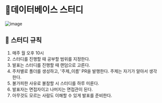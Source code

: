 # 🎈데이터베이스 스터디
![image](https://github.com/Coding-Fusion-Growing-Developer/Data-Modeling-Study/assets/48669085/e10a2550-a992-4d10-bc73-dfcd82901bce)

## 📘 스터디 규칙
1. 매주 월 오후 10시 
2. 스터디를 진행할 때 공부할 범위를 지정한다.
3. 발표는 스터디를 진행할 때 랜덤으로 고른다.
4. 주차별로 폴더를 생성하고, '주제_이름' PR을 발행한다. 주제는 자기가 알아서 생각한다.
5. 불가피한 사유로 불참할 시 스터디를 하루 미룬다.
6. 발표자는 면접자이고 나머지는 면접관이 된다.
7. 아무것도 모르는 사람도 이해할 수 있게 발표를 준비한다.
